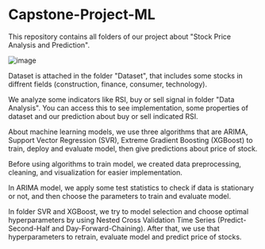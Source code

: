 # Capstone-Project-ML

This repository contains all folders of our project about "Stock Price Analysis and Prediction".

![image](https://github.com/tttruong0812/Capstone-Project-ML/assets/95478230/eb5cb261-5759-4937-a9a5-cff1cba66229)


Dataset is attached in the folder "Dataset", that includes some stocks in diffrent fields (construction, finance, consumer, technology).

We analyze some indicators like RSI, buy or sell signal in folder "Data Analysis". You can access this to see implementation, some properties of dataset and our prediction about buy or sell  indicated RSI.

About machine learning models, we use three algorithms that are ARIMA, Support Vector Regression (SVR), Extreme Gradient Boosting (XGBoost) to train, deploy and evaluate model, then give predictions about price of stock.

Before using algorithms to train model, we created data preprocessing, cleaning, and visualization for easier implementation.

In ARIMA model, we apply some test statistics to check if data is stationary or not, and then choose the parameters to train and evaluate model.

In folder SVR and XGBoost, we try to  model selection and choose optimal hyperparameters by using Nested Cross Validation Time Series (Predict-Second-Half and Day-Forward-Chaining). After that, we use that hyperparameters to retrain, evaluate model and predict price of stocks.
